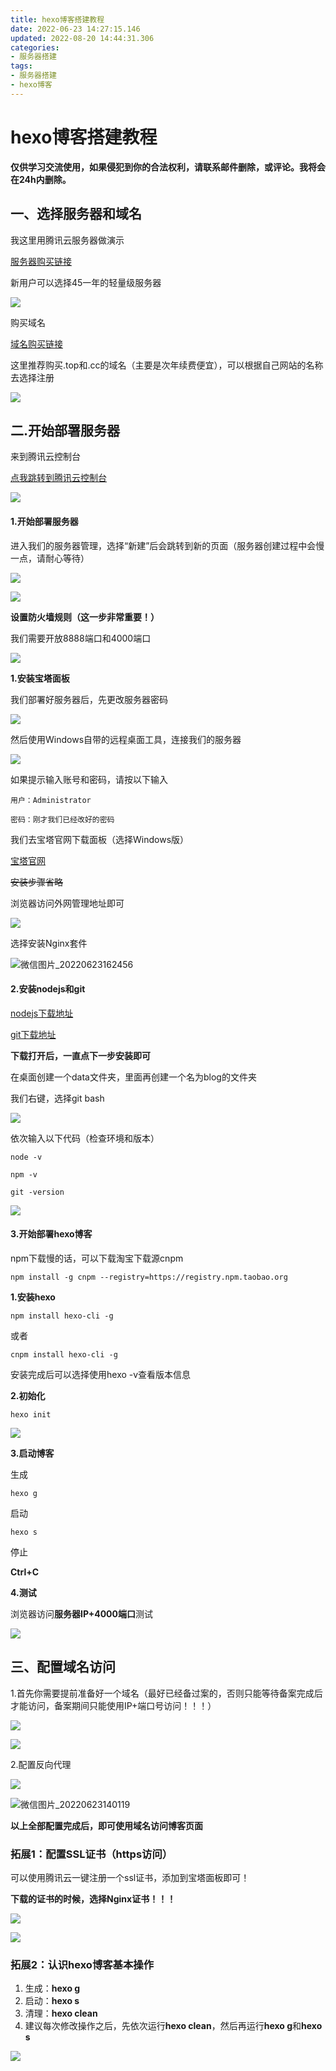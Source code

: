 ```yaml
---
title: hexo博客搭建教程
date: 2022-06-23 14:27:15.146
updated: 2022-08-20 14:44:31.306
categories: 
- 服务器搭建
tags: 
- 服务器搭建
- hexo博客
---
```


# hexo博客搭建教程

**仅供学习交流使用，如果侵犯到你的合法权利，请联系邮件删除，或评论。我将会在24h内删除。**

## 一、选择服务器和域名

我这里用腾讯云服务器做演示

[服务器购买链接](https://cloud.tencent.com/act/pro/618season?channel=sp&fromSource=gwzcw.6633950.6633950.6633950&utm_medium=cpc&utm_id=gwzcw.6633950.6633950.6633950&bd_vid=11065626160413136653)

新用户可以选择45一年的轻量级服务器

![](https://www.wangshengjj.work/upload/2022/06/微信图片_20220613164726.png)

购买域名

[域名购买链接](https://cloud.tencent.com/act/domainsales?channel=sp&fromSource=gwzcw.6463875.6463875.6463875&utm_medium=cpc&utm_id=gwzcw.6463875.6463875.6463875&bd_vid=9026323095797005744)

这里推荐购买.top和.cc的域名（主要是次年续费便宜），可以根据自己网站的名称去选择注册

![](https://www.wangshengjj.work/upload/2022/06/微信图片_20220613165407.png)

## 二.开始部署服务器

来到腾讯云控制台

[点我跳转到腾讯云控制台](https://console.cloud.tencent.com/)

![](https://www.wangshengjj.work/upload/2022/06/微信图片_20220613165945.png)

#### 1.开始部署服务器

进入我们的服务器管理，选择“新建”后会跳转到新的页面（服务器创建过程中会慢一点，请耐心等待）

![](https://www.wangshengjj.work/upload/2022/06/微信图片_20220613174620.png)

![](https://www.wangshengjj.work/upload/2022/06/微信图片_20220623131212.png)

**设置防火墙规则（这一步非常重要！）**

我们需要开放8888端口和4000端口

![](https://www.wangshengjj.work/upload/2022/06/微信图片_20220623132815.png)

**1.安装宝塔面板**

我们部署好服务器后，先更改服务器密码

![](https://www.wangshengjj.work/upload/2022/06/微信图片_20220623131446.png)

然后使用Windows自带的远程桌面工具，连接我们的服务器

![](https://www.wangshengjj.work/upload/2022/06/微信图片_20220623131736.png)

如果提示输入账号和密码，请按以下输入

```
用户：Administrator
```

```
密码：刚才我们已经改好的密码
```

我们去宝塔官网下载面板（选择Windows版）

[宝塔官网](https://www.bt.cn/new/download.html)

~~安装步骤省略~~

浏览器访问外网管理地址即可

![](https://www.wangshengjj.work/upload/2022/06/微信图片_20220613171440.png)

选择安装Nginx套件

![微信图片_20220623162456](https://www.wangshengjj.work/upload/2022/06/%E5%BE%AE%E4%BF%A1%E5%9B%BE%E7%89%87_20220623162456.png)

#### 2.安装nodejs和git

[nodejs下载地址](http://nodejs.cn/download/)

[git下载地址](https://git-scm.com/download/win)

**下载打开后，一直点下一步安装即可**

在桌面创建一个data文件夹，里面再创建一个名为blog的文件夹

我们右键，选择git bash

![](https://www.wangshengjj.work/upload/2022/06/微信图片_20220623133922.png)

依次输入以下代码（检查环境和版本）

```
node -v
```

```
npm -v
```

```
git -version
```

![](https://www.wangshengjj.work/upload/2022/06/微信图片_20220623134129.png)

#### 3.开始部署hexo博客

npm下载慢的话，可以下载淘宝下载源cnpm

```
npm install -g cnpm --registry=https://registry.npm.taobao.org
```

**1.安装hexo**

```
npm install hexo-cli -g
```

或者

```
cnpm install hexo-cli -g
```

安装完成后可以选择使用hexo -v查看版本信息

**2.初始化**

```
hexo init
```

![](https://www.wangshengjj.work/upload/2022/06/微信图片_20220623135134.png)

**3.启动博客**

生成

```
hexo g
```

启动

```
hexo s
```

停止

**Ctrl+C**

**4.测试**

浏览器访问**服务器IP+4000端口**测试

![](https://www.wangshengjj.work/upload/2022/06/微信图片_20220623135822.png)

## 三、配置域名访问

1.首先你需要提前准备好一个域名（最好已经备过案的，否则只能等待备案完成后才能访问，备案期间只能使用IP+端口号访问！！！）

![](https://www.wangshengjj.work/upload/2022/06/微信图片_20220613173251.png)

![](https://www.wangshengjj.work/upload/2022/06/微信图片_20220613173407.png)

2.配置反向代理

![](https://www.wangshengjj.work/upload/2022/06/微信图片_20220613174029.png)

![微信图片_20220623140119](https://www.wangshengjj.work/upload/2022/06/微信图片_20220623140119.png)

**以上全部配置完成后，即可使用域名访问博客页面**

### 拓展1：配置SSL证书（https访问）

可以使用腾讯云一键注册一个ssl证书，添加到宝塔面板即可！

**下载的证书的时候，选择Nginx证书！！！**

![](https://www.wangshengjj.work/upload/2022/06/微信图片_20220613180016.png)

![](https://www.wangshengjj.work/upload/2022/06/微信图片_20220613175749.png)

### 拓展2：认识hexo博客基本操作

1. 生成：**hexo g**
1. 启动：**hexo s**
1. 清理：**hexo clean**
1. 建议每次修改操作之后，先依次运行**hexo clean**，然后再运行**hexo g**和**hexo s**

![](https://www.wangshengjj.work/upload/2022/06/微信图片_20220623141259.png)